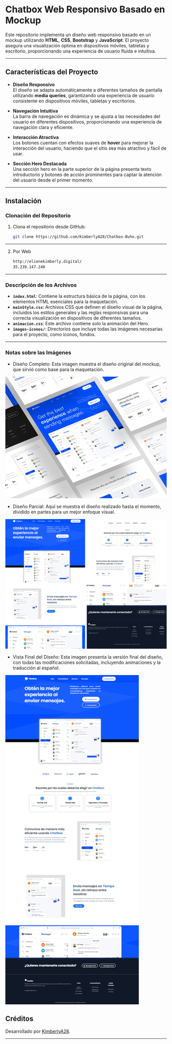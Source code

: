 # Chatbox Web Responsivo Basado en Mockup

Este repositorio implementa un diseño web responsivo basado en un mockup utilizando **HTML**, **CSS**, **Bootstrap** y **JavaScript**. El proyecto asegura una visualización óptima en dispositivos móviles, tabletas y escritorio, proporcionando una experiencia de usuario fluida e intuitiva.

---

## **Características del Proyecto**

- **Diseño Responsivo**  
  El diseño se adapta automáticamente a diferentes tamaños de pantalla utilizando **media queries**, garantizando una experiencia de usuario consistente en dispositivos móviles, tabletas y escritorios.

- **Navegación Intuitiva**  
  La barra de navegación es dinámica y se ajusta a las necesidades del usuario en diferentes dispositivos, proporcionando una experiencia de navegación clara y eficiente.

- **Interacción Atractiva**  
  Los botones cuentan con efectos suaves de **hover** para mejorar la interacción del usuario, haciendo que el sitio sea más atractivo y fácil de usar.

- **Sección Hero Destacada**  
  Una sección hero en la parte superior de la página presenta texto introductorio y botones de acción prominentes para captar la atención del usuario desde el primer momento.

---

## **Instalación**

### **Clonación del Repositorio**

1. Clona el repositorio desde GitHub:
   ```sh
   git clone https://github.com/KimberlyA28/Chatbox-Buho.git
   ```

---

2. Por Web
   ```sh
   http://elienekimberly.digital/
   35.239.147.240
   ```

---

### **Descripción de los Archivos**

- **`index.html`**: Contiene la estructura básica de la página, con los elementos HTML esenciales para la maquetación.
- **`mainStyle.css`**: Archivos CSS que definen el diseño visual de la página, incluidos los estilos generales y las reglas responsivas para una correcta visualización en dispositivos de diferentes tamaños.
- **`animacion.css`**: Este archivo contiene solo la animación del Hero.
- **`images-iconos/`**: Directorios que incluye todas las imágenes necesarias para el proyecto, como iconos, fondos.

---

### **Notas sobre las Imágenes**

- Diseño Completo: Esta imagen muestra el diseño original del mockup, que sirvió como base para la maquetación.

![img-1](img-mockup/img-1.webp)

- Diseño Parcial: Aquí se muestra el diseño realizado hasta el momento, dividido en partes para un mejor enfoque visual.

![Img-mokup1](img-mockup/Img-mokup1.png)

- Vista Final del Diseño: Esta imagen presenta la versión final del diseño, con todas las modificaciones solicitadas, incluyendo animaciones y la traducción al español.

![img-mokup2](img-mockup/img-mokup2.png)

## Créditos

Desarrollado por [KimberlyA28](https://github.com/KimberlyA28).

---
